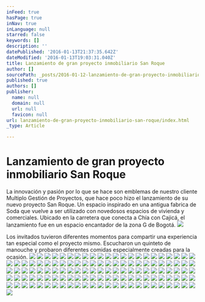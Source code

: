 ```yaml
---
inFeed: true
hasPage: true
inNav: true
inLanguage: null
starred: false
keywords: []
description: ''
datePublished: '2016-01-13T21:37:35.642Z'
dateModified: '2016-01-13T19:03:31.040Z'
title: Lanzamiento de gran proyecto inmobiliario San Roque
author: []
sourcePath: _posts/2016-01-12-lanzamiento-de-gran-proyecto-inmobiliario-san-roque.md
published: true
authors: []
publisher:
  name: null
  domain: null
  url: null
  favicon: null
url: lanzamiento-de-gran-proyecto-inmobiliario-san-roque/index.html
_type: Article

---
```

# Lanzamiento de gran proyecto inmobiliario San Roque

La innovación y pasión por lo que se hace son emblemas de nuestro cliente Multiplo Gestión de Proyectos, que hace poco hizo el lanzamiento de su nuevo proyecto San Roque. Un espacio inspirado en una antigua fabrica de Soda que vuelve a ser utilizado con novedosos espacios de vivienda y comerciales. Ubicado en la carretera que conecta a Chía con Cajicá, el lanzamiento fue en un espacio encantador de la zona G de Bogotá.
![](https://s3-us-west-2.amazonaws.com/the-grid-img/p/356bbf30591095a0920cd1b82c3f73daf5c40ca7.jpg)

Los invitados tuvieron diferentes momentos para compartir una experiencia tan especial como el proyecto mismo. Escucharon un quinteto de manouche y probaron diferentes comidas especialmente creadas para la ocasión. ![](https://the-grid-user-content.s3-us-west-2.amazonaws.com/ab4b0480-d803-47da-935d-4dc8923fdb38.JPG)
![](https://the-grid-user-content.s3-us-west-2.amazonaws.com/05211311-2028-4337-9498-a9fed2337f60.JPG)
![](https://the-grid-user-content.s3-us-west-2.amazonaws.com/8484016a-2fe2-4b4d-a776-84de150c55c8.JPG)
![](https://the-grid-user-content.s3-us-west-2.amazonaws.com/dbb2e48d-357a-4e68-b769-be4cd07218c2.JPG)
![](https://the-grid-user-content.s3-us-west-2.amazonaws.com/9c468340-0407-44bb-9146-c0d0db95bb9d.JPG)
![](https://the-grid-user-content.s3-us-west-2.amazonaws.com/16e6dcd6-1aec-4247-a767-c238c93d2c19.JPG)
![](https://the-grid-user-content.s3-us-west-2.amazonaws.com/0c77e6ad-d899-416a-9167-c4a97a2a3760.JPG)
![](https://the-grid-user-content.s3-us-west-2.amazonaws.com/9c79bb31-826d-4ab0-a484-e27b68cbbaba.JPG)
![](https://the-grid-user-content.s3-us-west-2.amazonaws.com/6c8ca6d9-bc0d-42b6-b3a9-ed5150852342.JPG)
![](https://the-grid-user-content.s3-us-west-2.amazonaws.com/90913d89-84d6-4e05-b7b1-87c9ceabf991.JPG)
![](https://the-grid-user-content.s3-us-west-2.amazonaws.com/c934f38b-122c-496e-b63e-86cad488812e.JPG)
![](https://the-grid-user-content.s3-us-west-2.amazonaws.com/ede038e9-8445-48f9-9626-180c9b34d09f.JPG)
![](https://the-grid-user-content.s3-us-west-2.amazonaws.com/47583503-ae9a-4389-a9c5-ac04c3af3468.JPG)
![](https://the-grid-user-content.s3-us-west-2.amazonaws.com/a50d4b15-ce2b-478b-90fb-06fdbc0f3816.JPG)
![](https://the-grid-user-content.s3-us-west-2.amazonaws.com/4a4e544a-0939-48cb-a945-d8dafd3d759b.JPG)
![](https://the-grid-user-content.s3-us-west-2.amazonaws.com/29ed0881-6159-4310-ae92-26bf30159484.JPG)
![](https://the-grid-user-content.s3-us-west-2.amazonaws.com/9f21e714-2957-479c-9ecd-65f76501b525.JPG)
![](https://the-grid-user-content.s3-us-west-2.amazonaws.com/5f53acbb-3065-44a8-b7c0-cd1c3da2f23f.JPG)
![](https://the-grid-user-content.s3-us-west-2.amazonaws.com/1d1fb1e2-6b4f-45dc-b4bb-60c50250c3ff.JPG)
![](https://the-grid-user-content.s3-us-west-2.amazonaws.com/383c06d6-df16-4497-ae08-f51fd63abf63.JPG)
![](https://the-grid-user-content.s3-us-west-2.amazonaws.com/8b99e7c5-8459-4357-9d18-ba1fd343e068.JPG)
![](https://the-grid-user-content.s3-us-west-2.amazonaws.com/d293323d-b927-466d-807b-0556db149c78.JPG)
![](https://the-grid-user-content.s3-us-west-2.amazonaws.com/d376dde1-3b13-4e51-9fdd-beb819713894.JPG)
![](https://the-grid-user-content.s3-us-west-2.amazonaws.com/1689756f-8c3c-473d-856d-091243deb2d9.JPG)
![](https://the-grid-user-content.s3-us-west-2.amazonaws.com/cb72c57e-5f3f-47d5-8d7c-83f5056a9f4d.JPG)
![](https://the-grid-user-content.s3-us-west-2.amazonaws.com/7dc760ec-2b52-451c-a5c8-b2a8e85e764c.JPG)
![](https://the-grid-user-content.s3-us-west-2.amazonaws.com/d75c8737-3688-47bd-b822-bd3069fa2689.JPG)
![](https://the-grid-user-content.s3-us-west-2.amazonaws.com/f868f1ce-7066-460b-af25-89453dbbb676.JPG)
![](https://the-grid-user-content.s3-us-west-2.amazonaws.com/fb0aabe2-cee3-4f72-a3db-20ab83b43167.JPG)
![](https://the-grid-user-content.s3-us-west-2.amazonaws.com/6783a9e9-edc2-45d2-a3ed-a7df6d949185.JPG)
![](https://the-grid-user-content.s3-us-west-2.amazonaws.com/c620b969-6c50-4c55-ad28-2c03f12ae183.JPG)
![](https://the-grid-user-content.s3-us-west-2.amazonaws.com/11c3d84d-5bc1-4172-9c70-26bdbdb20459.JPG)
![](https://the-grid-user-content.s3-us-west-2.amazonaws.com/829df907-1d16-4cb1-8cfc-86a408f198e2.JPG)
![](https://the-grid-user-content.s3-us-west-2.amazonaws.com/71a453ee-b60c-4fc7-89b8-9cb2e5cbe62a.JPG)
![](https://the-grid-user-content.s3-us-west-2.amazonaws.com/7a2c08e9-ac84-4f89-b9c3-3776033e24e8.JPG)
![](https://the-grid-user-content.s3-us-west-2.amazonaws.com/2ed14a22-4801-40ff-9919-0c554c975b6e.JPG)
![](https://the-grid-user-content.s3-us-west-2.amazonaws.com/9428721d-c302-4c80-861c-f89c06c6581b.JPG)
![](https://the-grid-user-content.s3-us-west-2.amazonaws.com/6b199846-246d-47c3-af1c-73662749623f.JPG)
![](https://the-grid-user-content.s3-us-west-2.amazonaws.com/a0d5111f-4f45-44bd-8dd5-dc0074646483.JPG)
![](https://the-grid-user-content.s3-us-west-2.amazonaws.com/e609adbe-0212-44ea-b078-e2c64cb938a4.JPG)
![](https://the-grid-user-content.s3-us-west-2.amazonaws.com/cd0bd58c-c50d-4178-9bbd-de5798656c33.JPG)
![](https://the-grid-user-content.s3-us-west-2.amazonaws.com/a7f30d0f-3dcf-4c61-b97f-230656660eb3.JPG)
![](https://the-grid-user-content.s3-us-west-2.amazonaws.com/4af88eb8-f3db-4a2b-b658-378e4018636b.JPG)
![](https://the-grid-user-content.s3-us-west-2.amazonaws.com/d51d06dd-5b69-45c1-bb7d-e9e191b1bde1.JPG)
![](https://the-grid-user-content.s3-us-west-2.amazonaws.com/2c533380-24cb-47a6-818b-f29a7198ed59.JPG)
![](https://the-grid-user-content.s3-us-west-2.amazonaws.com/8d858ab2-6ae1-47c2-a557-5fea00719bd8.JPG)
![](https://the-grid-user-content.s3-us-west-2.amazonaws.com/39c6c63c-ee9c-470c-8885-9452174ef77c.JPG)
![](https://the-grid-user-content.s3-us-west-2.amazonaws.com/c2c244cf-feca-4788-bed6-63d17b356635.JPG)
![](https://the-grid-user-content.s3-us-west-2.amazonaws.com/d94b27ef-76ef-4176-a5de-760d6f71908d.JPG)
![](https://the-grid-user-content.s3-us-west-2.amazonaws.com/03f1fe3a-3d15-48ca-8215-15e4ea04540c.JPG)
![](https://the-grid-user-content.s3-us-west-2.amazonaws.com/385768fa-9ef3-42e9-97d3-9ac9e2da9e1b.JPG)
![](https://the-grid-user-content.s3-us-west-2.amazonaws.com/2398cd52-5e11-44a7-9dd7-32f02b24c6bd.JPG)
![](https://the-grid-user-content.s3-us-west-2.amazonaws.com/d5c777dc-5427-4fa6-887f-ef503f85fe79.JPG)
![](https://the-grid-user-content.s3-us-west-2.amazonaws.com/33311ecf-6fb8-4e1a-8443-fb5e5cd7f893.JPG)
![](https://the-grid-user-content.s3-us-west-2.amazonaws.com/d12b3dc9-b8a0-4cdc-8507-7e73f3a633e8.JPG)
![](https://the-grid-user-content.s3-us-west-2.amazonaws.com/3657e098-9d6c-4b7a-8f19-ee0b37dbbdfc.JPG)
![](https://the-grid-user-content.s3-us-west-2.amazonaws.com/5a54f52f-ff67-4214-aa61-0e4c9142ef1c.JPG)
![](https://the-grid-user-content.s3-us-west-2.amazonaws.com/ddd386a2-2051-49d0-890f-5815b3b55115.JPG)
![](https://the-grid-user-content.s3-us-west-2.amazonaws.com/1c9b6dcc-3998-4a7c-925f-4f43a1676446.JPG)
![](https://the-grid-user-content.s3-us-west-2.amazonaws.com/1ba1281e-eca3-496a-972c-821d1c134667.JPG)
![](https://the-grid-user-content.s3-us-west-2.amazonaws.com/8f4f1d8b-ba65-4b68-b5dc-3d3aef1038f6.JPG)
![](https://the-grid-user-content.s3-us-west-2.amazonaws.com/ebd93c73-3cc2-4c78-a94f-6dfee9196549.JPG)
![](https://the-grid-user-content.s3-us-west-2.amazonaws.com/1f0574a6-7fb6-46d0-bf32-39fe35599d21.JPG)
![](https://the-grid-user-content.s3-us-west-2.amazonaws.com/554f7946-6d5a-4570-8db1-d7e4e5a04a92.JPG)
![](https://the-grid-user-content.s3-us-west-2.amazonaws.com/f3ffc790-3955-419b-b9cb-14d294433fc6.JPG)
![](https://the-grid-user-content.s3-us-west-2.amazonaws.com/4815e4c4-9a4f-4057-8133-49ed7ad05bb7.JPG)
![](https://the-grid-user-content.s3-us-west-2.amazonaws.com/b25ae08b-3e22-4de6-8582-a3e181c3b3ab.JPG)
![](https://the-grid-user-content.s3-us-west-2.amazonaws.com/11ea6c6d-6173-47d6-96fc-0e5958762371.JPG)
![](https://the-grid-user-content.s3-us-west-2.amazonaws.com/35360022-d6bb-480c-b975-ac5d10508e3a.JPG)
![](https://the-grid-user-content.s3-us-west-2.amazonaws.com/332bc81a-c371-4c2a-8dae-82b7e4d759fb.JPG)
![](https://the-grid-user-content.s3-us-west-2.amazonaws.com/d2ef9bc3-6b4b-4e7f-a231-2c3da50fd5bf.JPG)
![](https://the-grid-user-content.s3-us-west-2.amazonaws.com/851dfff7-a154-42e6-8c4b-e5f8f247c385.JPG)
![](https://the-grid-user-content.s3-us-west-2.amazonaws.com/ecde6242-5e07-4eb4-8c13-87c3cfb50c01.JPG)
![](https://the-grid-user-content.s3-us-west-2.amazonaws.com/bf502447-885e-432b-aabd-b93c769b986a.JPG)
![](https://the-grid-user-content.s3-us-west-2.amazonaws.com/e9bc8faf-aace-429b-822e-a3e6c0318e81.JPG)
![](https://the-grid-user-content.s3-us-west-2.amazonaws.com/aa57e8d0-9408-443b-a92c-28919aca7ce5.JPG)
![](https://the-grid-user-content.s3-us-west-2.amazonaws.com/3f8d8a08-4767-4743-a8bb-9f6386c90f14.JPG)
![](https://the-grid-user-content.s3-us-west-2.amazonaws.com/46808fbf-4049-4c0e-9bd0-623cf1f01d08.JPG)
![](https://the-grid-user-content.s3-us-west-2.amazonaws.com/521cff4b-6d59-4b9a-8dfc-f292f7ba61a9.JPG)
![](https://the-grid-user-content.s3-us-west-2.amazonaws.com/15b186b4-8083-47a5-acba-915b6056ad7c.JPG)
![](https://the-grid-user-content.s3-us-west-2.amazonaws.com/074a190b-93c7-4bd3-820e-9eb030f011c4.JPG)
![](https://the-grid-user-content.s3-us-west-2.amazonaws.com/6a0ed97e-7a1e-4a77-9aaf-91062d9b70b5.JPG)
![](https://the-grid-user-content.s3-us-west-2.amazonaws.com/5bca2aae-25a8-4743-a8e2-413e768addae.JPG)
![](https://the-grid-user-content.s3-us-west-2.amazonaws.com/3a3a97b0-acc0-437b-a816-38a57d36f754.JPG)
![](https://the-grid-user-content.s3-us-west-2.amazonaws.com/e23eb036-8f31-41b7-bfec-e94f6e64567b.JPG)
![](https://the-grid-user-content.s3-us-west-2.amazonaws.com/1e189f9f-3ac1-4caf-bb8b-82b41fde0d4c.JPG)
![](https://the-grid-user-content.s3-us-west-2.amazonaws.com/ecd2c8df-88ce-4e90-82d5-90a1c25f5b74.JPG)
![](https://the-grid-user-content.s3-us-west-2.amazonaws.com/7bc05773-ce06-4cdb-ae57-128a8e8db8b2.JPG)
![](https://the-grid-user-content.s3-us-west-2.amazonaws.com/b7ae42a5-8763-4aaf-984f-dff8b8575d25.JPG)
![](https://the-grid-user-content.s3-us-west-2.amazonaws.com/c7d9fed1-b14c-4b57-a89a-8efea25cd382.JPG)
![](https://the-grid-user-content.s3-us-west-2.amazonaws.com/ee506c0b-2214-45dd-9162-59978e50758a.JPG)
![](https://the-grid-user-content.s3-us-west-2.amazonaws.com/f859e9d4-df58-421a-81de-1ed8830fc7ad.JPG)
![](https://the-grid-user-content.s3-us-west-2.amazonaws.com/569e9e2d-0aed-4435-a113-becf4ac82b6d.JPG)
![](https://the-grid-user-content.s3-us-west-2.amazonaws.com/e60086f1-8ea8-4121-a05d-8b15ea377c74.JPG)
![](https://the-grid-user-content.s3-us-west-2.amazonaws.com/5df77853-326b-4c62-b6a1-331251947786.JPG)
![](https://the-grid-user-content.s3-us-west-2.amazonaws.com/054ce2c6-5460-4c87-b3e4-9a15d8feb965.JPG)
![](https://the-grid-user-content.s3-us-west-2.amazonaws.com/fc747023-cdaa-42aa-a612-a3cd98b702a5.JPG)
![](https://the-grid-user-content.s3-us-west-2.amazonaws.com/bee4acf3-9378-41fd-9d45-c5ef592fd387.JPG)
![](https://the-grid-user-content.s3-us-west-2.amazonaws.com/5142b200-0c4e-4cc7-8c3a-606c7705976b.JPG)
![](https://the-grid-user-content.s3-us-west-2.amazonaws.com/9170cea2-b508-42c3-a65a-0eface0847ea.JPG)
![](https://the-grid-user-content.s3-us-west-2.amazonaws.com/7eae200f-e15d-471f-be13-77fae8211f89.JPG)
![](https://the-grid-user-content.s3-us-west-2.amazonaws.com/7f9077b9-3bd6-417e-8c49-804baac1eea2.JPG)
![](https://the-grid-user-content.s3-us-west-2.amazonaws.com/2753abeb-b458-40c1-9a9f-c8be884db1c0.JPG)
![](https://the-grid-user-content.s3-us-west-2.amazonaws.com/897a743c-65af-49ea-afd1-27f4ec261ce1.JPG)
![](https://the-grid-user-content.s3-us-west-2.amazonaws.com/4225f23c-05c8-47a0-806e-6ee486cc0f4b.JPG)
![](https://the-grid-user-content.s3-us-west-2.amazonaws.com/c47cd7e9-a506-4f9c-9260-8cc35f523816.JPG)
![](https://the-grid-user-content.s3-us-west-2.amazonaws.com/502daacd-a60a-4e2b-8797-64b59722ca1c.JPG)
![](https://the-grid-user-content.s3-us-west-2.amazonaws.com/d387b275-4176-4502-bd40-59df2604fc8a.JPG)
![](https://the-grid-user-content.s3-us-west-2.amazonaws.com/cde0af75-7767-4711-88bc-9910f354e1b0.JPG)
![](https://the-grid-user-content.s3-us-west-2.amazonaws.com/7608141f-b30d-47ad-84ac-8ce7af731088.JPG)
![](https://the-grid-user-content.s3-us-west-2.amazonaws.com/a9fec56a-b3f2-425a-81af-12409e9fd9b4.JPG)
![](https://the-grid-user-content.s3-us-west-2.amazonaws.com/e637a604-19ec-42e4-af3b-e479199cde44.JPG)
![](https://the-grid-user-content.s3-us-west-2.amazonaws.com/d5d4cde9-126b-4884-ae65-b10460b96c91.JPG)
![](https://the-grid-user-content.s3-us-west-2.amazonaws.com/2b46cb37-94f3-4904-9151-fdcf255f7cd9.JPG)
![](https://the-grid-user-content.s3-us-west-2.amazonaws.com/9ec51354-ad7b-4d40-b208-e505973a1944.JPG)
![](https://the-grid-user-content.s3-us-west-2.amazonaws.com/583e45b0-f001-4214-be2a-752c7ca17d58.JPG)
![](https://the-grid-user-content.s3-us-west-2.amazonaws.com/5fa6bcc7-08ca-468c-a8ed-ea62035af018.JPG)
![](https://the-grid-user-content.s3-us-west-2.amazonaws.com/3a12b5ba-5859-4074-8ed5-523a4ada647d.JPG)
![](https://the-grid-user-content.s3-us-west-2.amazonaws.com/cfffb610-d9f7-4c84-b07c-1e291c5c206e.JPG)
![](https://the-grid-user-content.s3-us-west-2.amazonaws.com/fb6e1424-2ea5-4e3d-9014-a410cc97d541.JPG)
![](https://the-grid-user-content.s3-us-west-2.amazonaws.com/d98a0f8a-297c-4316-8346-879a5abb9dd1.JPG)
![](https://the-grid-user-content.s3-us-west-2.amazonaws.com/43fb78aa-9f3f-4a83-937c-07c0e939699e.JPG)
![](https://the-grid-user-content.s3-us-west-2.amazonaws.com/f60c6a9f-8954-4837-bb87-5117ee6f5eee.JPG)